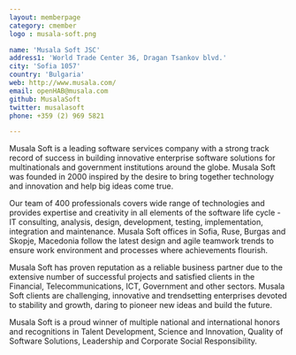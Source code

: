 ```yaml
---
layout: memberpage
category: cmember
logo : musala-soft.png

name: 'Musala Soft JSC'
address1: 'World Trade Center 36, Dragan Tsankov blvd.'
city: 'Sofia 1057'
country: 'Bulgaria'
web: http://www.musala.com/
email: openHAB@musala.com
github: MusalaSoft
twitter: musalasoft
phone: +359 (2) 969 5821

---
```


Musala Soft is a leading software services company with a strong track record of success in building innovative enterprise software solutions for multinationals and government institutions around the globe. Musala Soft was founded in 2000 inspired by the desire to bring together technology and innovation and help big ideas come true. 

<!--more-->

Our team of 400 professionals covers wide range of technologies and provides expertise and creativity in all elements of the software life cycle - IT consulting, analysis, design, development, testing, implementation, integration and maintenance. Musala Soft offices in Sofia, Ruse, Burgas and Skopje, Macedonia follow the latest design and agile teamwork trends to ensure work environment and processes where achievements flourish.

Musala Soft has proven reputation as a reliable business partner due to the extensive number of successful projects and satisfied clients in the Financial, Telecommunications, ICT, Government and other sectors. Musala Soft clients are challenging, innovative and trendsetting enterprises devoted to stability and growth, daring to pioneer new ideas and build the future. 

Musala Soft is a proud winner of multiple national and international honors and recognitions in Talent Development, Science and Innovation, Quality of Software Solutions, Leadership and Corporate Social Responsibility.